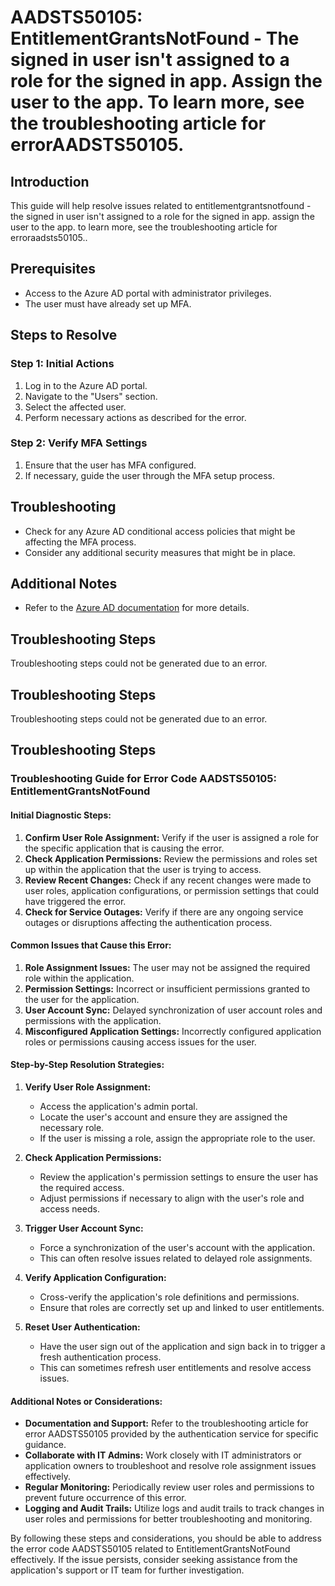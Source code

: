 # AADSTS50105: EntitlementGrantsNotFound - The signed in user isn't assigned to a role for the signed in app. Assign the user to the app. To learn more, see the troubleshooting article for errorAADSTS50105.

## Introduction
This guide will help resolve issues related to entitlementgrantsnotfound - the signed in user isn't assigned to a role for the signed in app. assign the user to the app. to learn more, see the troubleshooting article for erroraadsts50105..

## Prerequisites
- Access to the Azure AD portal with administrator privileges.
- The user must have already set up MFA.

## Steps to Resolve

### Step 1: Initial Actions
1. Log in to the Azure AD portal.
2. Navigate to the "Users" section.
3. Select the affected user.
4. Perform necessary actions as described for the error.

### Step 2: Verify MFA Settings
1. Ensure that the user has MFA configured.
2. If necessary, guide the user through the MFA setup process.

## Troubleshooting
- Check for any Azure AD conditional access policies that might be affecting the MFA process.
- Consider any additional security measures that might be in place.

## Additional Notes
- Refer to the [Azure AD documentation](https://learn.microsoft.com/en-us/azure/active-directory/) for more details.


## Troubleshooting Steps
Troubleshooting steps could not be generated due to an error.

## Troubleshooting Steps
Troubleshooting steps could not be generated due to an error.

## Troubleshooting Steps
### Troubleshooting Guide for Error Code AADSTS50105: EntitlementGrantsNotFound

#### Initial Diagnostic Steps:
1. **Confirm User Role Assignment:** Verify if the user is assigned a role for the specific application that is causing the error.
2. **Check Application Permissions:** Review the permissions and roles set up within the application that the user is trying to access.
3. **Review Recent Changes:** Check if any recent changes were made to user roles, application configurations, or permission settings that could have triggered the error.
4. **Check for Service Outages:** Verify if there are any ongoing service outages or disruptions affecting the authentication process.

#### Common Issues that Cause this Error:
1. **Role Assignment Issues:** The user may not be assigned the required role within the application.
2. **Permission Settings:** Incorrect or insufficient permissions granted to the user for the application.
3. **User Account Sync:** Delayed synchronization of user account roles and permissions with the application.
4. **Misconfigured Application Settings:** Incorrectly configured application roles or permissions causing access issues for the user.

#### Step-by-Step Resolution Strategies:
1. **Verify User Role Assignment:**
   - Access the application's admin portal.
   - Locate the user's account and ensure they are assigned the necessary role.
   - If the user is missing a role, assign the appropriate role to the user.

2. **Check Application Permissions:**
   - Review the application's permission settings to ensure the user has the required access.
   - Adjust permissions if necessary to align with the user's role and access needs.

3. **Trigger User Account Sync:**
   - Force a synchronization of the user's account with the application.
   - This can often resolve issues related to delayed role assignments.

4. **Verify Application Configuration:**
   - Cross-verify the application's role definitions and permissions.
   - Ensure that roles are correctly set up and linked to user entitlements.

5. **Reset User Authentication:**
   - Have the user sign out of the application and sign back in to trigger a fresh authentication process.
   - This can sometimes refresh user entitlements and resolve access issues.

#### Additional Notes or Considerations:
- **Documentation and Support:** Refer to the troubleshooting article for error AADSTS50105 provided by the authentication service for specific guidance.
- **Collaborate with IT Admins:** Work closely with IT administrators or application owners to troubleshoot and resolve role assignment issues effectively.
- **Regular Monitoring:** Periodically review user roles and permissions to prevent future occurrence of this error.
- **Logging and Audit Trails:** Utilize logs and audit trails to track changes in user roles and permissions for better troubleshooting and monitoring.

By following these steps and considerations, you should be able to address the error code AADSTS50105 related to EntitlementGrantsNotFound effectively. If the issue persists, consider seeking assistance from the application's support or IT team for further investigation.